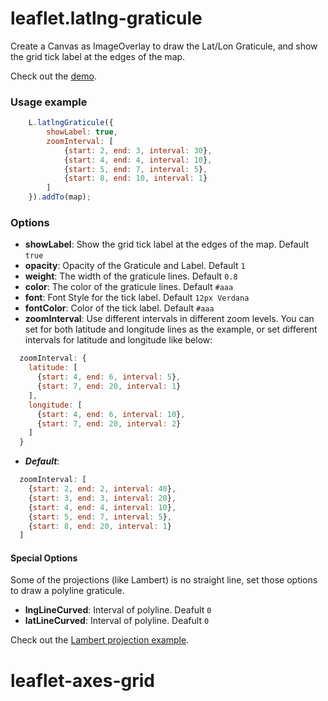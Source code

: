 leaflet.latlng-graticule
===========================

Create a Canvas as ImageOverlay to draw the Lat/Lon Graticule,
and show the grid tick label at the edges of the map.

Check out the [demo](https://leaflet.github.io/Leaflet.Graticule/example/).


### Usage example

```javascript
    L.latlngGraticule({
        showLabel: true,
        zoomInterval: [
            {start: 2, end: 3, interval: 30},
            {start: 4, end: 4, interval: 10},
            {start: 5, end: 7, interval: 5},
            {start: 8, end: 10, interval: 1}
        ]
    }).addTo(map);
```


### Options
- **showLabel**: Show the grid tick label at the edges of the map. Default `true`
- **opacity**: Opacity of the Graticule and Label. Default `1`
- **weight**: The width of the graticule lines. Default `0.8`
- **color**: The color of the graticule lines. Default `#aaa`
- **font**: Font Style for the tick label. Default `12px Verdana`
- **fontColor**: Color of the tick label. Default `#aaa`
- **zoomInterval**: Use different intervals in different zoom levels. You can set for both latitude and longitude lines as the example, or set different intervals for latitude and longitude like below:
```javascript
  zoomInterval: {
    latitude: [
      {start: 4, end: 6, interval: 5},
      {start: 7, end: 20, interval: 1}
    ],
    longitude: [
      {start: 4, end: 6, interval: 10},
      {start: 7, end: 20, interval: 2}
    ]
  }
```
- ***Default***:
```javascript
  zoomInterval: [
    {start: 2, end: 2, interval: 40},
    {start: 3, end: 3, interval: 20},
    {start: 4, end: 4, interval: 10},
    {start: 5, end: 7, interval: 5},
    {start: 8, end: 20, interval: 1}
  ]
```

#### Special Options
Some of the projections (like Lambert) is no straight line, set those options to draw a polyline graticule.
- **lngLineCurved**: Interval of polyline. Deafult `0`
- **latLineCurved**: Interval of polyline. Deafult `0`

Check out the [Lambert projection example](https://cloudybay.github.io/leaflet.latlng-graticule/example/lambert.html).
# leaflet-axes-grid
